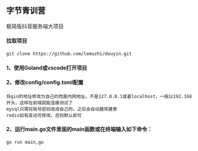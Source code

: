## 字节青训营
极简版抖音服务端大项目

#### 拉取项目
```git clone https://github.com/lemuzhi/douyin.git```

#### 1、使用Goland或vscode打开项目
#### 2、修改config/config.toml配置
    将gin的地址修改为自己的而是内网地址，不是127.0.0.1或者localhost，一般以192.168开头，这样在前端就能连接测试了
    mysql只需将账号密码改成自己的，之后会自动建库建表
    redis如有变动可修改，否则默认即可
#### 2、运行main.go文件里面的main函数或在终端输入如下命令：
```go run main,go```

